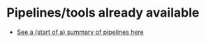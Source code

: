 # Pipelines/tools already available

- [See a (start of a) summary of pipelines here](https://github.com/leahkemp/current_pipelines/blob/main/nanopore_pipelines.csv)
